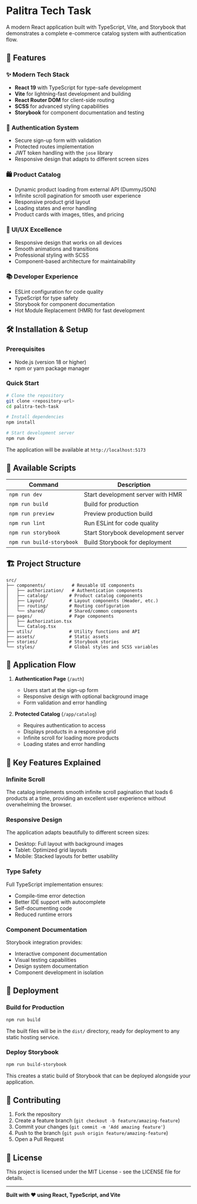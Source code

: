 # Palitra Tech Task

A modern React application built with TypeScript, Vite, and Storybook that demonstrates a complete e-commerce catalog system with authentication flow.

## 🚀 Features

### ✨ **Modern Tech Stack**

- **React 19** with TypeScript for type-safe development
- **Vite** for lightning-fast development and building
- **React Router DOM** for client-side routing
- **SCSS** for advanced styling capabilities
- **Storybook** for component documentation and testing

### 🔐 **Authentication System**

- Secure sign-up form with validation
- Protected routes implementation
- JWT token handling with the `jose` library
- Responsive design that adapts to different screen sizes

### 🛍️ **Product Catalog**

- Dynamic product loading from external API (DummyJSON)
- Infinite scroll pagination for smooth user experience
- Responsive product grid layout
- Loading states and error handling
- Product cards with images, titles, and pricing

### 🎨 **UI/UX Excellence**

- Responsive design that works on all devices
- Smooth animations and transitions
- Professional styling with SCSS
- Component-based architecture for maintainability

### 📚 **Developer Experience**

- ESLint configuration for code quality
- TypeScript for type safety
- Storybook for component documentation
- Hot Module Replacement (HMR) for fast development

## 🛠️ Installation & Setup

### Prerequisites

- Node.js (version 18 or higher)
- npm or yarn package manager

### Quick Start

```bash
# Clone the repository
git clone <repository-url>
cd palitra-tech-task

# Install dependencies
npm install

# Start development server
npm run dev
```

The application will be available at `http://localhost:5173`

## 📖 Available Scripts

| Command                   | Description                        |
| ------------------------- | ---------------------------------- |
| `npm run dev`             | Start development server with HMR  |
| `npm run build`           | Build for production               |
| `npm run preview`         | Preview production build           |
| `npm run lint`            | Run ESLint for code quality        |
| `npm run storybook`       | Start Storybook development server |
| `npm run build-storybook` | Build Storybook for deployment     |

## 🏗️ Project Structure

```
src/
├── components/          # Reusable UI components
│   ├── authorization/   # Authentication components
│   ├── catalog/        # Product catalog components
│   ├── Layout/         # Layout components (Header, etc.)
│   ├── routing/        # Routing configuration
│   └── shared/         # Shared/common components
├── pages/              # Page components
│   ├── Authorization.tsx
│   └── Catalog.tsx
├── utils/              # Utility functions and API
├── assets/             # Static assets
├── stories/            # Storybook stories
└── styles/             # Global styles and SCSS variables
```

## 🔄 Application Flow

1. **Authentication Page** (`/auth`)

   - Users start at the sign-up form
   - Responsive design with optional background image
   - Form validation and error handling

2. **Protected Catalog** (`/app/catalog`)
   - Requires authentication to access
   - Displays products in a responsive grid
   - Infinite scroll for loading more products
   - Loading states and error handling

## 🎯 Key Features Explained

### **Infinite Scroll**

The catalog implements smooth infinite scroll pagination that loads 6 products at a time, providing an excellent user experience without overwhelming the browser.

### **Responsive Design**

The application adapts beautifully to different screen sizes:

- Desktop: Full layout with background images
- Tablet: Optimized grid layouts
- Mobile: Stacked layouts for better usability

### **Type Safety**

Full TypeScript implementation ensures:

- Compile-time error detection
- Better IDE support with autocomplete
- Self-documenting code
- Reduced runtime errors

### **Component Documentation**

Storybook integration provides:

- Interactive component documentation
- Visual testing capabilities
- Design system documentation
- Component development in isolation

## 🚀 Deployment

### Build for Production

```bash
npm run build
```

The built files will be in the `dist/` directory, ready for deployment to any static hosting service.

### Deploy Storybook

```bash
npm run build-storybook
```

This creates a static build of Storybook that can be deployed alongside your application.

## 🤝 Contributing

1. Fork the repository
2. Create a feature branch (`git checkout -b feature/amazing-feature`)
3. Commit your changes (`git commit -m 'Add amazing feature'`)
4. Push to the branch (`git push origin feature/amazing-feature`)
5. Open a Pull Request

## 📝 License

This project is licensed under the MIT License - see the LICENSE file for details.

---

**Built with ❤️ using React, TypeScript, and Vite**
